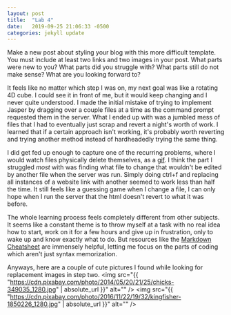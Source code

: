 ```yaml
---
layout: post
title:  "Lab 4"
date:   2019-09-25 21:06:33 -0500
categories: jekyll update
---
```

Make a new post about styling your blog with this more difficult template. You must include at least two links and two images in your post. What parts were new to you? What parts did you struggle with? What parts still do not make sense? What are you looking forward to?

It feels like no matter which step I was on, my next goal was like a rotating 4D cube. I could see it in front of me, but it would keep changing and I never quite understood. I made the initial mistake of trying to implement Jasper by dragging over a couple files at a time as the command prompt requested them in the server. What I ended up with was a jumbled mess of files that I had to eventually just scrap and revert a night's worth of work. I learned that if a certain approach isn't working, it's probably worth reverting and trying another method instead of hardheadedly trying the same thing.

I did get fed up enough to capture one of the recurring problems, where I would watch files physically delete themselves, as a [gif][gif]. I think the part I struggled *most* with was finding what file to change that wouldn't be edited by another file when the server was run. Simply doing ctrl+f and replacing all instances of a website link with another seemed to work less than half the time. It still feels like a guessing game when I change a file, I can only hope when I run the server that the html doesn't revert to what it was before.

The whole learning process feels completely different from other subjects. It seems like a constant theme is to throw myself at a task with no real idea how to start, work on it for a few hours and give up in frustration, only to wake up and know exactly what to do. But resources like the [Markdown Cheatsheet][markdown] are immensely helpful, letting me focus on the parts of coding which aren't just syntax memorization.

Anyways, here are a couple of cute pictures I found while looking for replacement images in step two.
<span class="image right"><img src="{{ "https://cdn.pixabay.com/photo/2014/05/20/21/25/chicks-349035_1280.jpg" | absolute_url }}" alt="" /></span>
<span class="image left"><img src="{{ "https://cdn.pixabay.com/photo/2016/11/22/19/32/kingfisher-1850226_1280.jpg" | absolute_url }}" alt="" /></span>


[gif]:https://media.discordapp.net/attachments/224296329717874692/625512821572108299/wheretheygo.gif?width=1180&height=602
[markdown]:https://github.com/adam-p/markdown-here/wiki/Markdown-Cheatsheet
